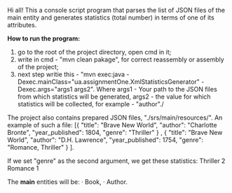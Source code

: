 Hi all!
This a console script program that parses the list of JSON files of the main entity and generates statistics (total number) in terms of one of its attributes. 

**How to run the program:** 
1) go to the root of the project directory, open cmd in it;
2) write in cmd - "mvn clean pakage", for correct reassembly or assembly of the project;
3) next step writie this - "mvn exec:java -Dexec.mainClass="ua.assignmentOne.XmlStatisticsGenerator" -Dexec.args="args1 args2". Where args1 - Your path to the JSON files from which statistics will be generated, args2 - the value for which statistics will be collected, for example - "author"./

The project also contains prepared JSON files, "./srs/main/resources/".
An example of such a file: 
[{
    "title": "Brave New World",
    "author": "Charlotte Bronte",
    "year_published": 1804,
    "genre": "Thriller"
}
, {
    "title": "Brave New World",
    "author": "D.H. Lawrence",
    "year_published": 1754,
    "genre": "Romance, Thriller"
}
]. 

If we set "genre" as the second argument, we get these statistics:
<statistics>
  <item>
    <value>Thriller</value>
    <count>2</count>
  </item>
  <item>
    <value>Romance</value>
    <count>1</count>
  </item>

The **main** entities will be:
· Book,
· Author.
